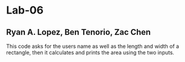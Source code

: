 # Lab-06
## Ryan A. Lopez, Ben Tenorio, Zac Chen
This code asks for the users name as well as the length and width of a rectangle, then it calculates and prints the area using the two inputs.
